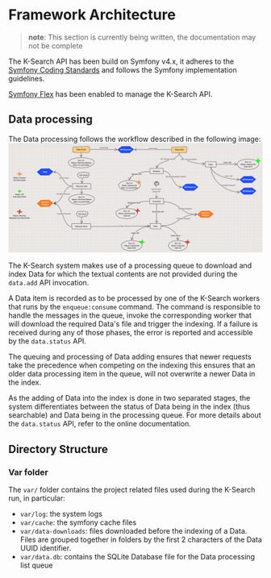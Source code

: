 # Framework Architecture

> **note**:
> This section is currently being written, the documentation may not be complete

The K-Search API has been build on Symfony v4.x, it adheres to the [Symfony Coding Standards](https://symfony.com/doc/current/contributing/code/standards.html)
and follows the Symfony implementation guidelines.

[Symfony Flex](https://symfony.com/doc/current/setup/flex.html) has been enabled to manage the K-Search API.

## Data processing

The Data processing follows the workflow described in the following image:
![Data processing workflow](data-flow.png)

The K-Search system makes use of a processing queue to download and index Data for which the textual contents
are not provided during the `data.add` API invocation.

A Data item is recorded as to be processed by one of the K-Search workers that runs by the `enqueue:consume` command.
The command is responsible to handle the messages in the queue, invoke the corresponding worker that will download the
required Data's file and trigger the indexing.
If a failure is received during any of those phases, the error is reported and accessible by the `data.status` API.

The queuing and processing of Data adding ensures that newer requests take the precedence when competing on the indexing
this ensures that an older data processing item in the queue, will not overwrite a newer Data in the index.

As the adding of Data into the index is done in two separated stages, the system differentiates between the status of
Data being in the index (thus searchable) and Data being in the processing queue.
For more details about the `data.status` API, refer to the online documentation.

## Directory Structure

### Var folder
The `var/` folder contains the project related files used during the K-Search run, in particular:

- `var/log`: the system logs
- `var/cache`: the symfony cache files
- `var/data-downloads`: files downloaded before the indexing of a Data.
    Files are grouped together in folders by the first 2 characters of the Data UUID identifier.
- `var/data.db`: contains the SQLite Database file for the Data processing list queue
